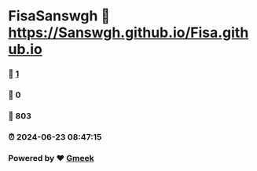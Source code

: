 # FisaSanswgh :link: https://Sanswgh.github.io/Fisa.github.io 
### :page_facing_up: [1](https://Sanswgh.github.io/Fisa.github.io/tag.html) 
### :speech_balloon: 0 
### :hibiscus: 803 
### :alarm_clock: 2024-06-23 08:47:15 
### Powered by :heart: [Gmeek](https://github.com/Meekdai/Gmeek)
